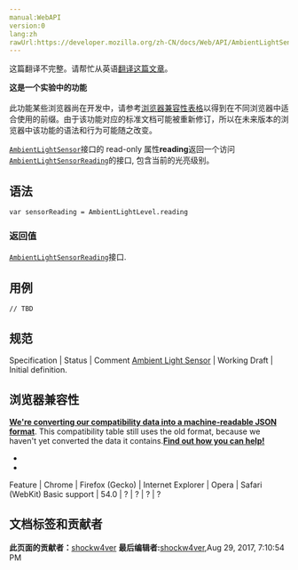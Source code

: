```yaml
---
manual:WebAPI
version:0
lang:zh
rawUrl:https://developer.mozilla.org/zh-CN/docs/Web/API/AmbientLightSensor/reading
---
```




这篇翻译不完整。请帮忙从英语[翻译这篇文章](%22410 "")。






**这是一个实验中的功能**<br></br>此功能某些浏览器尚在开发中，请参考[浏览器兼容性表格](%22411 "")以得到在不同浏览器中适合使用的前缀。由于该功能对应的标准文档可能被重新修订，所以在未来版本的浏览器中该功能的语法和行为可能随之改变。




[`AmbientLightSensor`](%2529 "环境光传感器API的``AmbientLightSensor``返回一个用于访问AmbientLightSensorReading的接口。")接口的 read-only 属性**reading**返回一个访问[`AmbientLightSensorReading`](%2530 "此页面仍未被本地化, 期待您的翻译!")的接口, 包含当前的光亮级别。


## 语法<a name="语法"></a>

```
var sensorReading = AmbientLightLevel.reading
```

### 返回值<a name="返回值"></a>


[`AmbientLightSensorReading`](%2530 "此页面仍未被本地化, 期待您的翻译!")接口.


## 用例<a name="用例"></a>

```
// TBD
```

## 规范<a name="规范"></a>
Specification | Status | Comment 
[Ambient Light Sensor](%7029 "Ambient Light Sensor") | Working Draft | Initial definition. 


## 浏览器兼容性<a name="浏览器兼容性"></a>


**[We&#39;re converting our compatibility data into a machine-readable JSON format](%3344 "")**. This compatibility table still uses the old format, because we haven&#39;t yet converted the data it contains.**[Find out how you can help!](%3392 "")**


* 
* 
Feature | Chrome | Firefox (Gecko) | Internet Explorer | Opera | Safari (WebKit) 
Basic support | 54.0 | ? | ? | ? | ? 







## 文档标签和贡献者
**此页面的贡献者：**[shockw4ver](%3349 "")
**最后编辑者:**[shockw4ver](%3349 ""),<time>Aug 29, 2017, 7:10:54 PM</time>


